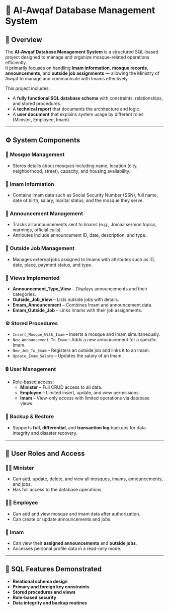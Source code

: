 # 🕌 Al-Awqaf Database Management System

## 🧠 Overview
The **Al-Awqaf Database Management System** is a structured SQL-based project designed to manage and organize mosque-related operations efficiently.  
It primarily focuses on handling **Imam information**, **mosque records**, **announcements**, and **outside job assignments** — allowing the Ministry of Awqaf to manage and communicate with Imams effectively.

This project includes:
- A **fully functional SQL database schema** with constraints, relationships, and stored procedures.
- A **technical report** that documents the architecture and logic.
- A **user document** that explains system usage by different roles (Minister, Employee, Imam).

---

## ⚙️ System Components

### 🕌 Mosque Management
- Stores details about mosques including name, location (city, neighborhood, street), capacity, and housing availability.

### 👳 Imam Information
- Contains Imam data such as Social Security Number (SSN), full name, date of birth, salary, marital status, and the mosque they serve.

### 📢 Announcement Management
- Tracks all announcements sent to Imams (e.g., Jomaa sermon topics, warnings, official calls).  
- Attributes include announcement ID, date, description, and type.

### 💼 Outside Job Management
- Manages external jobs assigned to Imams with attributes such as ID, date, place, payment status, and type.

### 🧮 Views Implemented
- **Announcement_Type_View** – Displays announcements and their categories.  
- **Outside_Job_View** – Lists outside jobs with details.  
- **Emam_Announcement** – Combines Imam and announcement data.  
- **Emam_Outside_Job** – Links Imams with their job assignments.

### ⚙️ Stored Procedures
- `Insert_Mosque_With_Imam` – Inserts a mosque and Imam simultaneously.  
- `New_Announcement_To_Emam` – Adds a new announcement for a specific Imam.  
- `New_Job_To_Emam` – Registers an outside job and links it to an Imam.  
- `Update_Emam_Salary` – Updates the salary of an Imam.

### 🔒 User Management
- Role-based access:
  - **Minister** – Full CRUD access to all data.  
  - **Employee** – Limited insert, update, and view permissions.  
  - **Imam** – View-only access with limited operations via database views.  

### 🧾 Backup & Restore
- Supports **full**, **differential**, and **transaction log** backups for data integrity and disaster recovery.

---

## 👥 User Roles and Access

### 🧑‍⚖️ Minister
- Can add, update, delete, and view all mosques, imams, announcements, and jobs.  
- Has full access to the database operations.

### 🧑‍💼 Employee
- Can add and view mosque and imam data after authorization.  
- Can create or update announcements and jobs.

### 👳 Imam
- Can view their **assigned announcements** and **outside jobs**.  
- Accesses personal profile data in a read-only mode.

---

## 🧩 SQL Features Demonstrated
- **Relational schema design**
- **Primary and foreign key constraints**
- **Stored procedures and views**
- **Role-based security**
- **Data integrity and backup routines**